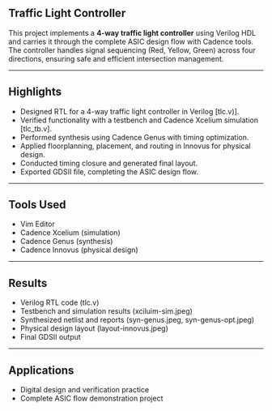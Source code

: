 ## Traffic Light Controller

This project implements a **4-way traffic light controller** using Verilog HDL and carries it through the complete ASIC design flow with Cadence tools. The controller handles signal sequencing (Red, Yellow, Green) across four directions, ensuring safe and efficient intersection management.  

---

## Highlights  
- Designed RTL for a 4-way traffic light controller in Verilog [tlc.v)].  
- Verified functionality with a testbench and Cadence Xcelium simulation [tlc_tb.v].  
- Performed synthesis using Cadence Genus with timing optimization.  
- Applied floorplanning, placement, and routing in Innovus for physical design.  
- Conducted timing closure and generated final layout.  
- Exported GDSII file, completing the ASIC design flow.  

---

## Tools Used  
- Vim Editor  
- Cadence Xcelium (simulation)  
- Cadence Genus (synthesis)  
- Cadence Innovus (physical design)  

---

## Results  
- Verilog RTL code (tlc.v)  
- Testbench and simulation results (xciluim-sim.jpeg)  
- Synthesized netlist and reports (syn-genus.jpeg, syn-genus-opt.jpeg)  
- Physical design layout (layout-innovus.jpeg)  
- Final GDSII output  

---

## Applications  
- Digital design and verification practice  
- Complete ASIC flow demonstration project  
